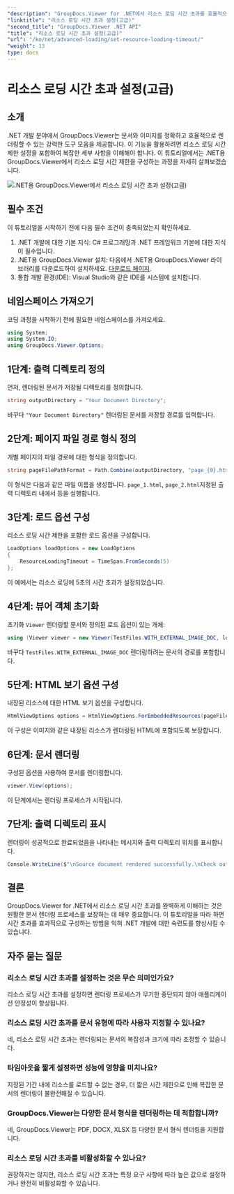 ```yaml
---
"description": "GroupDocs.Viewer for .NET에서 리소스 로딩 시간 초과를 효율적으로 구성하는 방법을 알아보세요. 정밀하고 안정적으로 문서 렌더링을 마스터하세요."
"linktitle": "리소스 로딩 시간 초과 설정(고급)"
"second_title": "GroupDocs.Viewer .NET API"
"title": "리소스 로딩 시간 초과 설정(고급)"
"url": "/ko/net/advanced-loading/set-resource-loading-timeout/"
"weight": 13
type: docs
---
```

# 리소스 로딩 시간 초과 설정(고급)

## 소개
.NET 개발 분야에서 GroupDocs.Viewer는 문서와 이미지를 정확하고 효율적으로 렌더링할 수 있는 강력한 도구 모음을 제공합니다. 이 기능을 활용하려면 리소스 로딩 시간 제한 설정을 포함하여 복잡한 세부 사항을 이해해야 합니다. 이 튜토리얼에서는 .NET용 GroupDocs.Viewer에서 리소스 로딩 시간 제한을 구성하는 과정을 자세히 살펴보겠습니다.

![.NET용 GroupDocs.Viewer에서 리소스 로딩 시간 초과 설정(고급)](/viewer/advanced-loading/set-resource-loading-timeout-img.png)

## 필수 조건
이 튜토리얼을 시작하기 전에 다음 필수 조건이 충족되었는지 확인하세요.
1. .NET 개발에 대한 기본 지식: C# 프로그래밍과 .NET 프레임워크 기본에 대한 지식이 필수입니다.
2. .NET용 GroupDocs.Viewer 설치: 다음에서 .NET용 GroupDocs.Viewer 라이브러리를 다운로드하여 설치하세요. [다운로드 페이지](https://releases.groupdocs.com/viewer/net/).
3. 통합 개발 환경(IDE): Visual Studio와 같은 IDE를 시스템에 설치합니다.

## 네임스페이스 가져오기
코딩 과정을 시작하기 전에 필요한 네임스페이스를 가져오세요.
```csharp
using System;
using System.IO;
using GroupDocs.Viewer.Options;
```

## 1단계: 출력 디렉토리 정의
먼저, 렌더링된 문서가 저장될 디렉토리를 정의합니다.
```csharp
string outputDirectory = "Your Document Directory";
```
바꾸다 `"Your Document Directory"` 렌더링된 문서를 저장할 경로를 입력합니다.
## 2단계: 페이지 파일 경로 형식 정의
개별 페이지의 파일 경로에 대한 형식을 정의합니다.
```csharp
string pageFilePathFormat = Path.Combine(outputDirectory, "page_{0}.html");
```
이 형식은 다음과 같은 파일 이름을 생성합니다. `page_1.html`, `page_2.html`지정된 출력 디렉토리 내에서 등을 실행합니다.
## 3단계: 로드 옵션 구성
리소스 로딩 시간 제한을 포함한 로드 옵션을 구성합니다.
```csharp
LoadOptions loadOptions = new LoadOptions
{
    ResourceLoadingTimeout = TimeSpan.FromSeconds(5)
};
```
이 예에서는 리소스 로딩에 5초의 시간 초과가 설정되었습니다.
## 4단계: 뷰어 객체 초기화
초기화 `Viewer` 렌더링할 문서와 정의된 로드 옵션이 있는 개체:
```csharp
using (Viewer viewer = new Viewer(TestFiles.WITH_EXTERNAL_IMAGE_DOC, loadOptions))
```
바꾸다 `TestFiles.WITH_EXTERNAL_IMAGE_DOC` 렌더링하려는 문서의 경로를 포함합니다.
## 5단계: HTML 보기 옵션 구성
내장된 리소스에 대한 HTML 보기 옵션을 구성합니다.
```csharp
HtmlViewOptions options = HtmlViewOptions.ForEmbeddedResources(pageFilePathFormat);
```
이 구성은 이미지와 같은 내장된 리소스가 렌더링된 HTML에 포함되도록 보장합니다.
## 6단계: 문서 렌더링
구성된 옵션을 사용하여 문서를 렌더링합니다.
```csharp
viewer.View(options);
```
이 단계에서는 렌더링 프로세스가 시작됩니다.
## 7단계: 출력 디렉토리 표시
렌더링이 성공적으로 완료되었음을 나타내는 메시지와 출력 디렉토리 위치를 표시합니다.
```csharp
Console.WriteLine($"\nSource document rendered successfully.\nCheck output in {outputDirectory}.");
```

## 결론
GroupDocs.Viewer for .NET에서 리소스 로딩 시간 초과를 완벽하게 이해하는 것은 원활한 문서 렌더링 프로세스를 보장하는 데 매우 중요합니다. 이 튜토리얼을 따라 하면 시간 초과를 효과적으로 구성하는 방법을 익혀 .NET 개발에 대한 숙련도를 향상시킬 수 있습니다.
## 자주 묻는 질문
### 리소스 로딩 시간 초과를 설정하는 것은 무슨 의미인가요?
리소스 로딩 시간 초과를 설정하면 렌더링 프로세스가 무기한 중단되지 않아 애플리케이션 안정성이 향상됩니다.
### 리소스 로딩 시간 초과를 문서 유형에 따라 사용자 지정할 수 있나요?
네, 리소스 로딩 시간 초과는 렌더링되는 문서의 복잡성과 크기에 따라 조정할 수 있습니다.
### 타임아웃을 짧게 설정하면 성능에 영향을 미치나요?
지정된 기간 내에 리소스를 로드할 수 없는 경우, 더 짧은 시간 제한으로 인해 복잡한 문서의 렌더링이 불완전해질 수 있습니다.
### GroupDocs.Viewer는 다양한 문서 형식을 렌더링하는 데 적합합니까?
네, GroupDocs.Viewer는 PDF, DOCX, XLSX 등 다양한 문서 형식 렌더링을 지원합니다.
### 리소스 로딩 시간 초과를 비활성화할 수 있나요?
권장하지는 않지만, 리소스 로딩 시간 초과는 특정 요구 사항에 따라 높은 값으로 설정하거나 완전히 비활성화할 수 있습니다.